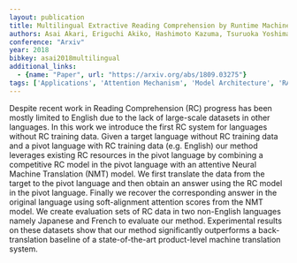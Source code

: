 ```yaml
---
layout: publication
title: Multilingual Extractive Reading Comprehension by Runtime Machine Translation
authors: Asai Akari, Eriguchi Akiko, Hashimoto Kazuma, Tsuruoka Yoshimasa
conference: "Arxiv"
year: 2018
bibkey: asai2018multilingual
additional_links:
  - {name: "Paper", url: "https://arxiv.org/abs/1809.03275"}
tags: ['Applications', 'Attention Mechanism', 'Model Architecture', 'RAG', 'Training Techniques']
---
```

Despite recent work in Reading Comprehension (RC) progress has been mostly limited to English due to the lack of large-scale datasets in other languages. In this work we introduce the first RC system for languages without RC training data. Given a target language without RC training data and a pivot language with RC training data (e.g. English) our method leverages existing RC resources in the pivot language by combining a competitive RC model in the pivot language with an attentive Neural Machine Translation (NMT) model. We first translate the data from the target to the pivot language and then obtain an answer using the RC model in the pivot language. Finally we recover the corresponding answer in the original language using soft-alignment attention scores from the NMT model. We create evaluation sets of RC data in two non-English languages namely Japanese and French to evaluate our method. Experimental results on these datasets show that our method significantly outperforms a back-translation baseline of a state-of-the-art product-level machine translation system.

